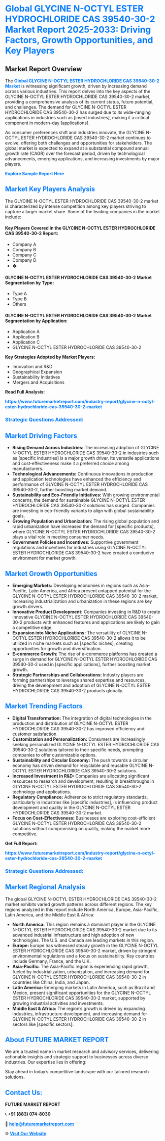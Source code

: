 <h1 style="color: #007BFF;">Global GLYCINE N-OCTYL ESTER HYDROCHLORIDE CAS 39540-30-2 Market Report 2025-2033: Driving Factors, Growth Opportunities, and Key Players</h1>

<section id="overview">
<h2>Market Report Overview</h2>
<p>The <a href="https://www.futuremarketreport.com/industry-report/glycine-n-octyl-ester-hydrochloride-cas-39540-30-2-market" style="color: #007BFF; text-decoration: none;"><strong>Global GLYCINE N-OCTYL ESTER HYDROCHLORIDE CAS 39540-30-2 Market</strong></a> is witnessing significant growth, driven by increasing demand across various industries. This report delves into the key aspects of the GLYCINE N-OCTYL ESTER HYDROCHLORIDE CAS 39540-30-2 market, providing a comprehensive analysis of its current status, future potential, and challenges. The demand for GLYCINE N-OCTYL ESTER HYDROCHLORIDE CAS 39540-30-2 has surged due to its wide-ranging applications in industries such as [insert industries], making it a critical component in modern-day [applications].</p>
<p>As consumer preferences shift and industries innovate, the GLYCINE N-OCTYL ESTER HYDROCHLORIDE CAS 39540-30-2 market continues to evolve, offering both challenges and opportunities for stakeholders. The global market is expected to expand at a substantial compound annual growth rate (CAGR) over the forecast period, driven by technological advancements, emerging applications, and increasing investments by major players.</p>
</section>

<section id="overview">
<p><a href="https://www.futuremarketreport.com/request-sample/reportId=111560" style="color: #007BFF; text-decoration: none;"><strong>Explore Sample Report Here</strong></a></p>
</section>

<section id="key-players">
<h2 style="color: #007BFF;">Market Key Players Analysis</h2>
<p>The GLYCINE N-OCTYL ESTER HYDROCHLORIDE CAS 39540-30-2 market is characterized by intense competition among key players striving to capture a larger market share. Some of the leading companies in the market include:</p>
<h4>Key Players Covered in the GLYCINE N-OCTYL ESTER HYDROCHLORIDE CAS 39540-30-2 Report:</h4>
<ul><li>Company A</li><li>Company B</li><li>Company C</li><li>Company D</li><li>�</li></ul>
<h4>GLYCINE N-OCTYL ESTER HYDROCHLORIDE CAS 39540-30-2 Market Segmentation by Type:</h4>
<ul><li>Type A</li><li>Type B</li><li>Others</li></ul>

<h4>GLYCINE N-OCTYL ESTER HYDROCHLORIDE CAS 39540-30-2 Market Segmentation by Application:</h4>
<ul><li>Application A</li><li>Application B</li><li>Application C</li><li>GLYCINE N-OCTYL ESTER HYDROCHLORIDE CAS 39540-30-2</li></ul>
<p><strong>Key Strategies Adopted by Market Players:</strong></p>
<ul>
<li>Innovation and R&D</li>
<li>Geographical Expansion</li>
<li>Sustainability Initiatives</li>
<li>Mergers and Acquisitions</li>
</ul>
</section>

<section>
<p><strong>Read Full Analysis: </strong></p><a href="https://www.futuremarketreport.com/industry-report/glycine-n-octyl-ester-hydrochloride-cas-39540-30-2-market" style="color: #007BFF; text-decoration: none;"><strong>https://www.futuremarketreport.com/industry-report/glycine-n-octyl-ester-hydrochloride-cas-39540-30-2-market</strong></a>
<h3 style="color: #007BFF;">Strategic Questions Addressed:</h3>
</section>

<section id="driving-factors">
<h2 style="color: #007BFF;">Market Driving Factors</h2>
<ul>
<li><strong>Rising Demand Across Industries:</strong> The increasing adoption of GLYCINE N-OCTYL ESTER HYDROCHLORIDE CAS 39540-30-2 in industries such as [specific industries] is a major growth driver. Its versatile applications and cost-effectiveness make it a preferred choice among manufacturers.</li>
<li><strong>Technological Advancements:</strong> Continuous innovations in production and application technologies have enhanced the efficiency and performance of GLYCINE N-OCTYL ESTER HYDROCHLORIDE CAS 39540-30-2, further boosting market demand.</li>
<li><strong>Sustainability and Eco-Friendly Initiatives:</strong> With growing environmental concerns, the demand for sustainable GLYCINE N-OCTYL ESTER HYDROCHLORIDE CAS 39540-30-2 solutions has surged. Companies are investing in eco-friendly variants to align with global sustainability goals.</li>
<li><strong>Growing Population and Urbanization:</strong> The rising global population and rapid urbanization have increased the demand for [specific products], where GLYCINE N-OCTYL ESTER HYDROCHLORIDE CAS 39540-30-2 plays a vital role in meeting consumer needs.</li>
<li><strong>Government Policies and Incentives:</strong> Supportive government regulations and incentives for industries using GLYCINE N-OCTYL ESTER HYDROCHLORIDE CAS 39540-30-2 have created a conducive environment for market growth.</li>
</ul>
</section>

<section id="growth-opportunities">
<h2 style="color: #007BFF;">Market Growth Opportunities</h2>
<ul>
<li><strong>Emerging Markets:</strong> Developing economies in regions such as Asia-Pacific, Latin America, and Africa present untapped potential for the GLYCINE N-OCTYL ESTER HYDROCHLORIDE CAS 39540-30-2 market. Increasing industrialization and urbanization in these regions are key growth drivers.</li>
<li><strong>Innovative Product Development:</strong> Companies investing in R&D to create innovative GLYCINE N-OCTYL ESTER HYDROCHLORIDE CAS 39540-30-2 products with enhanced features and applications are likely to gain a competitive edge.</li>
<li><strong>Expansion into Niche Applications:</strong> The versatility of GLYCINE N-OCTYL ESTER HYDROCHLORIDE CAS 39540-30-2 allows it to be utilized in niche markets such as [specific niches], creating opportunities for growth and diversification.</li>
<li><strong>E-commerce Growth:</strong> The rise of e-commerce platforms has created a surge in demand for GLYCINE N-OCTYL ESTER HYDROCHLORIDE CAS 39540-30-2 used in [specific applications], further boosting market growth.</li>
<li><strong>Strategic Partnerships and Collaborations:</strong> Industry players are forming partnerships to leverage shared expertise and resources, driving the development and adoption of GLYCINE N-OCTYL ESTER HYDROCHLORIDE CAS 39540-30-2 products globally.</li>
</ul>
</section>

<section id="trending-factors">
<h2 style="color: #007BFF;">Market Trending Factors</h2>
<ul>
<li><strong>Digital Transformation:</strong> The integration of digital technologies in the production and distribution of GLYCINE N-OCTYL ESTER HYDROCHLORIDE CAS 39540-30-2 has improved efficiency and customer satisfaction.</li>
<li><strong>Customization and Personalization:</strong> Consumers are increasingly seeking personalized GLYCINE N-OCTYL ESTER HYDROCHLORIDE CAS 39540-30-2 solutions tailored to their specific needs, prompting companies to offer customizable options.</li>
<li><strong>Sustainability and Circular Economy:</strong> The push towards a circular economy has driven demand for recyclable and reusable GLYCINE N-OCTYL ESTER HYDROCHLORIDE CAS 39540-30-2 solutions.</li>
<li><strong>Increased Investment in R&D:</strong> Companies are allocating significant resources to research and development, resulting in breakthroughs in GLYCINE N-OCTYL ESTER HYDROCHLORIDE CAS 39540-30-2 technology and applications.</li>
<li><strong>Regulatory Compliance:</strong> Adherence to strict regulatory standards, particularly in industries like [specific industries], is influencing product development and quality in the GLYCINE N-OCTYL ESTER HYDROCHLORIDE CAS 39540-30-2 market.</li>
<li><strong>Focus on Cost-Effectiveness:</strong> Businesses are exploring cost-efficient GLYCINE N-OCTYL ESTER HYDROCHLORIDE CAS 39540-30-2 solutions without compromising on quality, making the market more competitive.</li>
</ul>
</section>

<section>
<p><strong>Get Full Report: </strong></p><a href="https://www.futuremarketreport.com/industry-report/glycine-n-octyl-ester-hydrochloride-cas-39540-30-2-market" style="color: #007BFF; text-decoration: none;"><strong>https://www.futuremarketreport.com/industry-report/glycine-n-octyl-ester-hydrochloride-cas-39540-30-2-market</strong></a>
<h3 style="color: #007BFF;">Strategic Questions Addressed:</h3>
</section>


<section id="regional-analysis">
<h2 style="color: #007BFF;">Market Regional Analysis</h2>
<p>The global GLYCINE N-OCTYL ESTER HYDROCHLORIDE CAS 39540-30-2 market exhibits varied growth patterns across different regions. The key regions analyzed in this report include North America, Europe, Asia-Pacific, Latin America, and the Middle East & Africa:</p>
<ul>
<li><strong>North America:</strong> This region remains a dominant player in the GLYCINE N-OCTYL ESTER HYDROCHLORIDE CAS 39540-30-2 market due to its advanced industrial infrastructure and high adoption of new technologies. The U.S. and Canada are leading markets in this region.</li>
<li><strong>Europe:</strong> Europe has witnessed steady growth in the GLYCINE N-OCTYL ESTER HYDROCHLORIDE CAS 39540-30-2 market, driven by stringent environmental regulations and a focus on sustainability. Key countries include Germany, France, and the U.K.</li>
<li><strong>Asia-Pacific:</strong> The Asia-Pacific region is experiencing rapid growth, fueled by industrialization, urbanization, and increasing demand for GLYCINE N-OCTYL ESTER HYDROCHLORIDE CAS 39540-30-2 in countries like China, India, and Japan.</li>
<li><strong>Latin America:</strong> Emerging markets in Latin America, such as Brazil and Mexico, present significant opportunities for the GLYCINE N-OCTYL ESTER HYDROCHLORIDE CAS 39540-30-2 market, supported by growing industrial activities and investments.</li>
<li><strong>Middle East & Africa:</strong> The region’s growth is driven by expanding industries, infrastructure development, and increasing demand for GLYCINE N-OCTYL ESTER HYDROCHLORIDE CAS 39540-30-2 in sectors like [specific sectors].</li>
</ul>
</section>

<footer>
<h2 style="color: #007BFF;">About FUTURE MARKET REPORT</h2>
<p>We are a trusted name in market research and advisory services, delivering actionable insights and strategic support to businesses across diverse industries. Our expertise lies in offering:</p>

<p>Stay ahead in today’s competitive landscape with our tailored research solutions.</p>

<h2 style="color: #007BFF;">Contact Us:</h2>
<p><strong>FUTURE MARKET REPORT</strong></p>
<p>📞 <strong>+91 (883) 074-8030</strong></p>
<p>📧 <strong><a href="mailto:help@futuremarketreport.com" style="color: #007BFF;">help@futuremarketreport.com</a></strong></p>
<p>🌐 <strong><a href="https://www.futuremarketreport.com/" style="color: #007BFF;">Visit Our Website</a></strong></p>
</footer>
